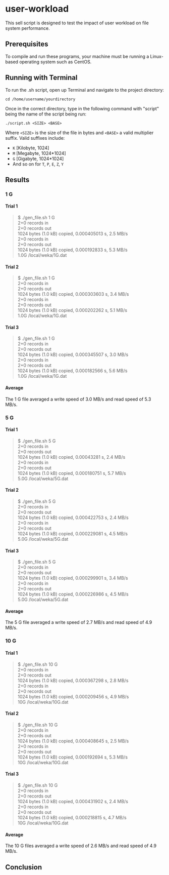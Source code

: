 # user-workload
This sell script is designed to test the impact of user workload on file system performance. 

## Prerequisites

To compile and run these programs, your machine must be running a Linux-based operating system such as CentOS.

## Running with Terminal

To run the .sh script, open up Terminal and navigate to the project directory:

```
cd /home/username/yourdirectory
```

Once in the correct directory, type in the following command with "script" being the name of the script being run:
```
./script.sh <SIZE> <BASE>
```
Where `<SIZE>` is the size of the file in bytes and `<BASE>` a valid multiplier suffix. Valid suffixes include:
- `K` [Kilobyte, 1024]
- `M` [Megabyte, 1024*1024]
- `G` [Gigabyte, 1024*1024]
- And so on for `T`, `P`, `E`, `Z`, `Y`

## Results

### 1 G

#### Trial 1
> $ ./gen_file.sh 1 G  
2+0 records in  
2+0 records out  
1024 bytes (1.0 kB) copied, 0.000405013 s, 2.5 MB/s  
2+0 records in  
2+0 records out  
1024 bytes (1.0 kB) copied, 0.000192833 s, 5.3 MB/s  
1.0G	/local/weka/1G.dat 

#### Trial 2
> $ ./gen_file.sh 1 G  
2+0 records in  
2+0 records out  
1024 bytes (1.0 kB) copied, 0.000303603 s, 3.4 MB/s  
2+0 records in  
2+0 records out  
1024 bytes (1.0 kB) copied, 0.000202262 s, 5.1 MB/s  
1.0G	/local/weka/1G.dat

#### Trial 3
> $ ./gen_file.sh 1 G  
2+0 records in  
2+0 records out  
1024 bytes (1.0 kB) copied, 0.000345507 s, 3.0 MB/s  
2+0 records in  
2+0 records out  
1024 bytes (1.0 kB) copied, 0.000182566 s, 5.6 MB/s  
1.0G	/local/weka/1G.dat

#### Average

The 1 G file averaged a write speed of 3.0 MB/s and read speed of 5.3 MB/s.

### 5 G

#### Trial 1
>$ ./gen_file.sh 5 G  
2+0 records in  
2+0 records out  
1024 bytes (1.0 kB) copied, 0.00043281 s, 2.4 MB/s  
2+0 records in  
2+0 records out  
1024 bytes (1.0 kB) copied, 0.000180751 s, 5.7 MB/s  
5.0G	/local/weka/5G.dat

#### Trial 2
>$ ./gen_file.sh 5 G  
2+0 records in  
2+0 records out  
1024 bytes (1.0 kB) copied, 0.000422753 s, 2.4 MB/s  
2+0 records in  
2+0 records out  
1024 bytes (1.0 kB) copied, 0.000229081 s, 4.5 MB/s  
5.0G	/local/weka/5G.dat  

#### Trial 3
> $ ./gen_file.sh 5 G  
2+0 records in  
2+0 records out  
1024 bytes (1.0 kB) copied, 0.000299901 s, 3.4 MB/s  
2+0 records in  
2+0 records out  
1024 bytes (1.0 kB) copied, 0.000226986 s, 4.5 MB/s  
5.0G	/local/weka/5G.dat  

#### Average

The 5 G file averaged a write speed of 2.7 MB/s and read speed of 4.9 MB/s.

### 10 G

#### Trial 1
>$ ./gen_file.sh 10 G  
2+0 records in  
2+0 records out  
1024 bytes (1.0 kB) copied, 0.000367298 s, 2.8 MB/s  
2+0 records in  
2+0 records out  
1024 bytes (1.0 kB) copied, 0.000209456 s, 4.9 MB/s  
10G	/local/weka/10G.dat

#### Trial 2
>$ ./gen_file.sh 10 G  
2+0 records in  
2+0 records out  
1024 bytes (1.0 kB) copied, 0.000408645 s, 2.5 MB/s  
2+0 records in  
2+0 records out  
1024 bytes (1.0 kB) copied, 0.000192694 s, 5.3 MB/s  
10G	/local/weka/10G.dat  

#### Trial 3
>$ ./gen_file.sh 10 G  
2+0 records in  
2+0 records out  
1024 bytes (1.0 kB) copied, 0.000431902 s, 2.4 MB/s  
2+0 records in  
2+0 records out  
1024 bytes (1.0 kB) copied, 0.000218815 s, 4.7 MB/s  
10G	/local/weka/10G.dat  

#### Average

The 10 G files averaged a write speed of 2.6 MB/s and read speed of 4.9 MB/s.

## Conclusion
